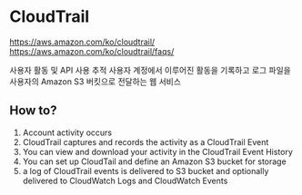 # CloudTrail

https://aws.amazon.com/ko/cloudtrail/
https://aws.amazon.com/ko/cloudtrail/faqs/

사용자 활동 및 API 사용 추적
사용자 계정에서 이루어진 활동을 기록하고 로그 파일을 사용자의 Amazon S3 버킷으로 전달하는 웹 서비스

## How to?
1. Account activity occurs
2. CloudTrail captures and records the activity as a CloudTrail Event
3. You can view and download your activity in the CloudTrail Event History
4. You can set up CloudTail and define an Amazon S3 bucket for storage
5. a log of CloudTrail events is delivered to S3 bucket and optionally delivered to CloudWatch Logs and CloudWatch Events